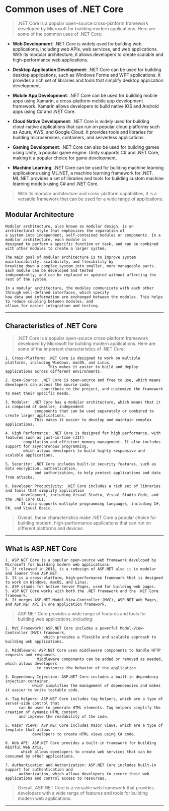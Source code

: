 # Common uses of .NET Core
>
> .NET Core is a popular open-source cross-platform framework developed by Microsoft for building modern applications. Here are some of the common uses of .NET Core:

- **Web Development**: .NET Core is widely used for building web applications, including web APIs, web services, and web applications. With its modular architecture, it allows developers to create scalable and high-performance web applications.

- **Desktop Application Development**: .NET Core can be used for building desktop applications, such as Windows Forms and WPF applications. It provides a rich set of libraries and tools that simplify desktop application development.

- **Mobile App Development**: .NET Core can be used for building mobile apps using Xamarin, a cross-platform mobile app development framework. Xamarin allows developers to build native iOS and Android apps using C# and .NET Core.

- **Cloud Native Development**: .NET Core is widely used for building cloud-native applications that can run on popular cloud platforms such as Azure, AWS, and Google Cloud. It provides tools and libraries for building microservices, containers, and serverless applications.

- **Gaming Development**: .NET Core can also be used for building games using Unity, a popular game engine. Unity supports C# and .NET Core, making it a popular choice for game development.

- **Machine Learning**: .NET Core can be used for building machine learning applications using ML.NET, a machine learning framework for .NET. ML.NET provides a set of libraries and tools for building custom machine learning models using C# and .NET Core.

> With its modular architecture and cross-platform capabilities, it is a versatile framework that can be used for a wide range of applications.

## Modular Architecture

    Modular architecture, also known as modular design, is an architectural style that emphasizes the separation of 
    a system into independent, self-contained modules or components. In a modular architecture, each module is 
    designed to perform a specific function or task, and can be combined with other modules to create a larger system.

    The main goal of modular architecture is to improve system maintainability, scalability, and flexibility by 
    breaking down a complex system into smaller, more manageable parts. Each module can be developed and tested 
    independently, and can be replaced or updated without affecting the rest of the system.

    In a modular architecture, the modules communicate with each other through well-defined interfaces, which specify 
    how data and information are exchanged between the modules. This helps to reduce coupling between modules, and 
    allows for easier integration and testing.
---

## Characteristics of .NET Core
>
> .NET Core is a popular open-source cross-platform framework developed by Microsoft for building modern applications. Here are some of the important characteristics of .NET Core:

    1. Cross-Platform: .NET Core is designed to work on multiple platforms, including Windows, macOS, and Linux.
                       This makes it easier to build and deploy applications across different environments.

    2. Open-Source: .NET Core is open-source and free to use, which means developers can access the source code, 
                    contribute to the project, and customize the framework to meet their specific needs.

    3. Modular: .NET Core has a modular architecture, which means that it is composed of smaller, independent 
                 components that can be used separately or combined to create larger applications. 
                 This makes it easier to develop and maintain complex applications.

    4. High Performance: .NET Core is designed for high performance, with features such as just-in-time (JIT) 
            compilation and efficient memory management. It also includes support for asynchronous programming, 
            which allows developers to build highly responsive and scalable applications.

    5. Security: .NET Core includes built-in security features, such as data encryption, authentication, 
                 and authorization, to help protect applications and data from attacks.

    6. Developer Productivity: .NET Core includes a rich set of libraries and tools that simplify application 
           development, including Visual Studio, Visual Studio Code, and the .NET Core CLI. 
           It also supports multiple programming languages, including C#, F#, and Visual Basic.

> Overall, these characteristics make .NET Core a popular choice for building modern, high-performance applications that can run on different platforms and devices.

---

## What is ASP.NET Core

    1. ASP.NET Core is a popular open-source web framework developed by Microsoft for building modern web applications.
    2. It released in 2016, is a redesign of ASP.NET also it is modular and leaner then ASP.NET.
    3. It is a cross-platform, high-performance framework that is designed to work on Windows, macOS, and Linux.
    4. ASP stands for Active Server Pages, used for building web pages.
    5. ASP.NET Core works with both the .NET framework and the .NET Core framework.
    6. It merges ASP.NET Model-View-Controller (MVC), ASP.NET Web Pages, and ASP.NET API in one application framework.

> ASP.NET Core provides a wide range of features and tools for building web applications, including:

    1. MVC Framework: ASP.NET Core includes a powerful Model-View-Controller (MVC) framework, 
                     which provides a flexible and scalable approach to building web applications.

    2. Middleware: ASP.NET Core uses middleware components to handle HTTP requests and responses. 
                  Middleware components can be added or removed as needed, which allows developers 
                  to customize the behavior of the application.

    3. Dependency Injection: ASP.NET Core includes a built-in dependency injection container, 
                which simplifies the management of dependencies and makes it easier to write testable code.

    4. Tag Helpers: ASP.NET Core includes tag helpers, which are a type of server-side control that 
          can be used to generate HTML elements. Tag helpers simplify the creation of dynamic HTML content 
          and improve the readability of the code.

    5. Razor Views: ASP.NET Core includes Razor views, which are a type of template that allows 
                developers to create HTML views using C# code.

    6. Web API: ASP.NET Core provides a built-in framework for building RESTful Web APIs,
           which allows developers to create web services that can be consumed by other applications.

    7. Authentication and Authorization: ASP.NET Core includes built-in support for authentication and 
          authorization, which allows developers to secure their web applications and control access to resources.

> Overall, ASP.NET Core is a versatile web framework that provides developers with a wide range of features and tools for building modern web applications.

---